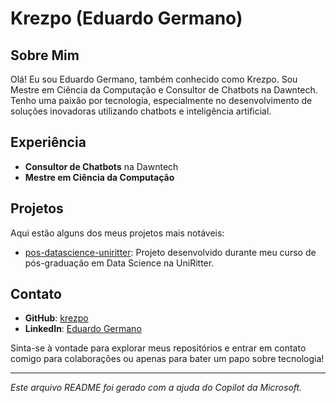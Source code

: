 # Krezpo (Eduardo Germano)

## Sobre Mim

Olá! Eu sou Eduardo Germano, também conhecido como Krezpo. Sou Mestre em Ciência da Computação e Consultor de Chatbots na Dawntech. Tenho uma paixão por tecnologia, especialmente no desenvolvimento de soluções inovadoras utilizando chatbots e inteligência artificial.

## Experiência

- **Consultor de Chatbots** na Dawntech
- **Mestre em Ciência da Computação**

## Projetos

Aqui estão alguns dos meus projetos mais notáveis:

- [pos-datascience-uniritter](https://github.com/krezpo): Projeto desenvolvido durante meu curso de pós-graduação em Data Science na UniRitter.

## Contato

- **GitHub**: [krezpo](https://github.com/krezpo)
- **LinkedIn**: [Eduardo Germano](https://www.linkedin.com/in/germanoeduardo/)

Sinta-se à vontade para explorar meus repositórios e entrar em contato comigo para colaborações ou apenas para bater um papo sobre tecnologia!

---

*Este arquivo README foi gerado com a ajuda do Copilot da Microsoft.*
